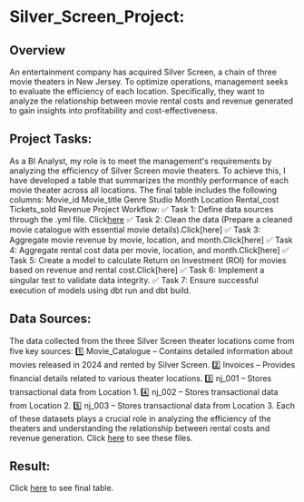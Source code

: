 # Silver_Screen_Project:
## Overview 
An entertainment company has acquired Silver Screen, a chain of three movie theaters in New Jersey. To optimize operations, management seeks to evaluate the efficiency of each location. Specifically, they want to analyze the relationship between movie rental costs and revenue generated to gain insights into profitability and cost-effectiveness.
## Project Tasks:
As a BI Analyst, my role is to meet the management's requirements by analyzing the efficiency of Silver Screen movie theaters. To achieve this, I have developed a table that summarizes the monthly performance of each movie theater across all locations.
The final table includes the following columns:
  Movie_id
  Movie_title
  Genre
  Studio
  Month
  Location
  Rental_cost
  Tickets_sold
  Revenue
Project Workflow:
✅ Task 1: Define data sources through the .yml file. Click[here](https://github.com/makramzk/Silver_Screen_Project/blob/main/Schema.yml%20Lineage.png)
✅ Task 2: Clean the data (Prepare a cleaned movie catalogue with essential movie details).Click[here]
✅ Task 3: Aggregate movie revenue by movie, location, and month.Click[here]
✅ Task 4: Aggregate rental cost data per movie, location, and month.Click[here]
✅ Task 5: Create a model to calculate Return on Investment (ROI) for movies based on revenue and rental cost.Click[here]
✅ Task 6: Implement a singular test to validate data integrity.
✅ Task 7: Ensure successful execution of models using dbt run and dbt build.
## Data Sources:
The data collected from the three Silver Screen theater locations come from five key sources:
1️⃣ Movie_Catalogue – Contains detailed information about movies released in 2024 and rented by Silver Screen.
2️⃣ Invoices – Provides financial details related to various theater locations.
3️⃣ nj_001 – Stores transactional data from Location 1. 
4️⃣ nj_002 – Stores transactional data from Location 2.
5️⃣ nj_003 – Stores transactional data from Location 3.
Each of these datasets plays a crucial role in analyzing the efficiency of the theaters and understanding the relationship between rental costs and revenue generation.
Click  [here](https://drive.google.com/drive/folders/1HYCS_wyl_FkzcHjtoqIiNx0wNwUQhlga) to see these files.
## Result: 
Click  [here](https://github.com/makramzk/Silver_Screen_Project/blob/main/models_SSP_model_Silver_Screen_ROI.csv) to see final table.

